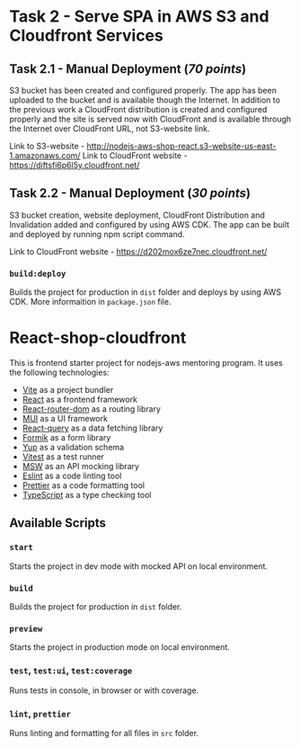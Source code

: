 # Task 2 - Serve SPA in AWS S3 and Cloudfront Services

## Task 2.1 - Manual Deployment (*70 points*)
S3 bucket has been created and configured properly. The app has been uploaded to the bucket and is available though the Internet.
In addition to the previous work a CloudFront distribution is created and configured properly and the site is served now with CloudFront and is available through the Internet over CloudFront URL, not S3-website link.

Link to S3-website - http://nodejs-aws-shop-react.s3-website-us-east-1.amazonaws.com/
Link to CloudFront website - https://diftsfi6p6l5y.cloudfront.net/

## Task 2.2 - Manual Deployment (*30 points*)
S3 bucket creation, website deployment, CloudFront Distribution and Invalidation added and configured by using AWS CDK. The app can be built and deployed by running npm script command.

Link to CloudFront website - https://d202mox6ze7nec.cloudfront.net/
### `build:deploy`

Builds the project for production in `dist` folder and deploys by using AWS CDK. More informaition in `package.json` file.



# React-shop-cloudfront

This is frontend starter project for nodejs-aws mentoring program. It uses the following technologies:

- [Vite](https://vitejs.dev/) as a project bundler
- [React](https://beta.reactjs.org/) as a frontend framework
- [React-router-dom](https://reactrouterdotcom.fly.dev/) as a routing library
- [MUI](https://mui.com/) as a UI framework
- [React-query](https://react-query-v3.tanstack.com/) as a data fetching library
- [Formik](https://formik.org/) as a form library
- [Yup](https://github.com/jquense/yup) as a validation schema
- [Vitest](https://vitest.dev/) as a test runner
- [MSW](https://mswjs.io/) as an API mocking library
- [Eslint](https://eslint.org/) as a code linting tool
- [Prettier](https://prettier.io/) as a code formatting tool
- [TypeScript](https://www.typescriptlang.org/) as a type checking tool

## Available Scripts

### `start`

Starts the project in dev mode with mocked API on local environment.

### `build`

Builds the project for production in `dist` folder.

### `preview`

Starts the project in production mode on local environment.

### `test`, `test:ui`, `test:coverage`

Runs tests in console, in browser or with coverage.

### `lint`, `prettier`

Runs linting and formatting for all files in `src` folder.
